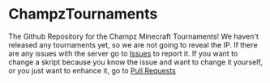 # ChampzTournaments
The Github Repository for the Champz Minecraft Tournaments!
We haven't released any tournaments yet, so we are not going to reveal the IP.
If there are any issues with the server go to [Issues](https://github.com/Epic0range/ChampzTournament/issues) to report it.
If you want to change a skript because you know the issue and want to change it yourself, or you just want to enhance it, go to [Pull Requests](https://github.com/Epic0range/ChampzTournament/pulls)

